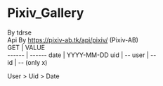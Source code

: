 # Pixiv_Gallery  
By tdrse  
Api By https://pixiv-ab.tk/api/pixiv/ (Pixiv-AB)  
GET | VALUE  
------ | ------
date | YYYY-MM-DD 
uid | --
user | --  
id  | -- (only x)  
  
User > Uid > Date
